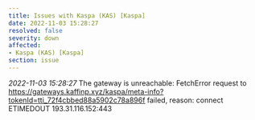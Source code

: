 ```yaml
---
title: Issues with Kaspa (KAS) [Kaspa]
date: 2022-11-03 15:28:27
resolved: false
severity: down
affected:
- Kaspa (KAS) [Kaspa]
section: issue
---
```


*2022-11-03 15:28:27* The gateway is unreachable: FetchError request to https://gateways.kaffinp.xyz/kaspa/meta-info?tokenId=tti_72f4cbbed88a5902c78a896f failed, reason: connect ETIMEDOUT 193.31.116.152:443